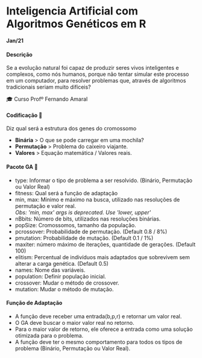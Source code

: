 


# Inteligencia Artificial com Algoritmos Genéticos em R
**Jan/21**


#### Descrição
Se a evolução natural foi capaz de produzir seres vivos inteligentes e complexos, como nós humanos, porque não tentar simular este processo em um computador, para resolver problemas que, através de algoritmos tradicionais seriam muito difíceis?

  
:mortar_board: Curso Profº Fernando Amaral

#### Codificação   :mag_right:
Diz qual será a estrutura dos genes do cromossomo

- **Binária** >  O que se pode carregar em uma mochila?
- **Permutação** > Problema do caixeiro viajante.
- **Valores** > Equação matemática / Valores reais.

#### Pacote GA   :gift:
-  type: Informar o tipo de problema a ser resolvido. (Binário, Permutação ou Valor Real)
-  fitness: Qual será a função de adaptação 
-  min, max: Mínimo e máximo na busca, utilizado nas resoluções de permutação e valor real.  
*Obs: 'min, max' args is deprecated. Use 'lower, upper'*
-  nBbits: Número de bits, utilizados nas resoluções binárias.
-  popSize: Cromossomos, tamanho da população.
-  pcrossover: Probabilidade de permutação. (Default 0.8 / 8%)
-  pmutation: Probabilidade de mutação. (Default 0.1 / 1%)
-  maxiter: número máximo de iterações, quantidade de gerações. (Default 100)
-  elitism: Percentual de indivíduos mais adaptados que sobrevivem sem alterar a carga genética. (Default 0.5)
-  names: Nome das variáveis.
-  population: Definir população inicial.
-  crossover: Mudar o método de crossover.
-  mutation: Mudar o método de mutação.

#### Função de Adaptação
  
-  A função deve receber uma entrada(b,p,r) e retornar um valor real.
-  O GA deve buscar o maior valor real no retorno.
-  Para o maior valor de retorno, ele oferece a entrada como uma solução otimizada para o problema.
-  A função deve ter o mesmo comportamento para todos os tipos de problema (Binário, Permutação ou Valor Real).
